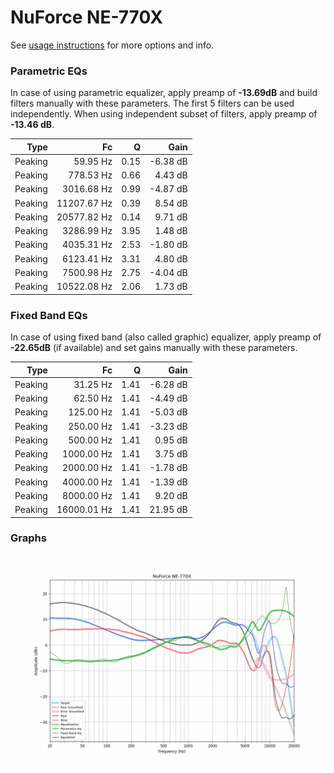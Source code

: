 # NuForce NE-770X
See [usage instructions](https://github.com/jaakkopasanen/AutoEq#usage) for more options and info.

### Parametric EQs
In case of using parametric equalizer, apply preamp of **-13.69dB** and build filters manually
with these parameters. The first 5 filters can be used independently.
When using independent subset of filters, apply preamp of **-13.46 dB**.

| Type    | Fc          |    Q | Gain     |
|--------:|------------:|-----:|---------:|
| Peaking | 59.95 Hz    | 0.15 | -6.38 dB |
| Peaking | 778.53 Hz   | 0.66 | 4.43 dB  |
| Peaking | 3016.68 Hz  | 0.99 | -4.87 dB |
| Peaking | 11207.67 Hz | 0.39 | 8.54 dB  |
| Peaking | 20577.82 Hz | 0.14 | 9.71 dB  |
| Peaking | 3286.99 Hz  | 3.95 | 1.48 dB  |
| Peaking | 4035.31 Hz  | 2.53 | -1.80 dB |
| Peaking | 6123.41 Hz  | 3.31 | 4.80 dB  |
| Peaking | 7500.98 Hz  | 2.75 | -4.04 dB |
| Peaking | 10522.08 Hz | 2.06 | 1.73 dB  |

### Fixed Band EQs
In case of using fixed band (also called graphic) equalizer, apply preamp of **-22.65dB**
(if available) and set gains manually with these parameters.

| Type    | Fc          |    Q | Gain     |
|--------:|------------:|-----:|---------:|
| Peaking | 31.25 Hz    | 1.41 | -6.28 dB |
| Peaking | 62.50 Hz    | 1.41 | -4.49 dB |
| Peaking | 125.00 Hz   | 1.41 | -5.03 dB |
| Peaking | 250.00 Hz   | 1.41 | -3.23 dB |
| Peaking | 500.00 Hz   | 1.41 | 0.95 dB  |
| Peaking | 1000.00 Hz  | 1.41 | 3.75 dB  |
| Peaking | 2000.00 Hz  | 1.41 | -1.78 dB |
| Peaking | 4000.00 Hz  | 1.41 | -1.39 dB |
| Peaking | 8000.00 Hz  | 1.41 | 9.20 dB  |
| Peaking | 16000.01 Hz | 1.41 | 21.95 dB |

### Graphs
![](./NuForce%20NE-770X.png)